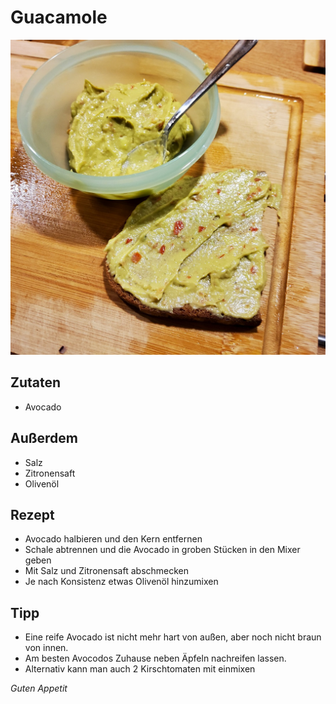 # Guacamole

![img](imgs/Guacamole.jpg)

## Zutaten
- Avocado

## Außerdem
- Salz
- Zitronensaft
- Olivenöl

## Rezept
- Avocado halbieren und den Kern entfernen
- Schale abtrennen und die Avocado in groben Stücken in den Mixer geben
- Mit Salz und Zitronensaft abschmecken
- Je nach Konsistenz etwas Olivenöl hinzumixen

## Tipp
- Eine reife Avocado ist nicht mehr hart von außen, aber noch nicht braun von innen.
- Am besten Avocodos Zuhause neben Äpfeln nachreifen lassen.
- Alternativ kann man auch 2 Kirschtomaten mit einmixen

*Guten Appetit*
